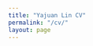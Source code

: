 ```yaml
---
title: "Yajuan Lin CV"
permalink: "/cv/"
layout: page
---
```


<object data="{{ YLin_CV_Aug2022.pdf }}" width="1000" height="1000" type='application/pdf'></object>


